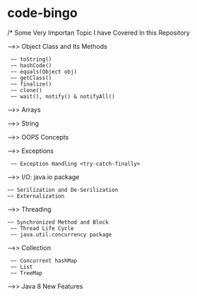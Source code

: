 # code-bingo
/* Some Very Importan Topic I have Covered In this Repository

-->> Object Class and Its Methods
     
     ~~ toString()
     ~~ hashCode()
     ~~ equals(Object obj)
     ~~ getClass()
     ~~ finalize()
     ~~ clone()
     ~~ wait(), notify() & notifyAll()

-->> Arrays

-->> String

-->> OOPS Concepts 

-->> Exceptions
     
     ~~ Exception Handling <try-catch-finally>

-->> I/O: java.io package
   
    ~~ Serilization and De-Serilization
    ~~ Externalization
 
-->> Threading
    
    ~~ Synchronized Method and Block
     ~~ Thread Life Cycle
     ~~ java.util.concurrency package

-->> Collection
     
     ~~ Concurrent hashMap
     ~~ List
     ~~ TreeMap

-->> Java 8 New Features

 
